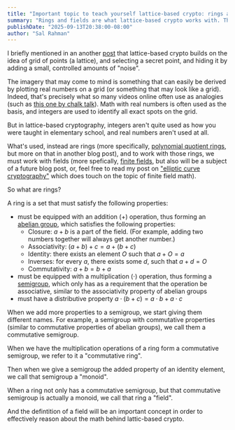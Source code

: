 ```yaml
---
title: "Important topic to teach yourself lattice-based crypto: rings and fields"
summary: "Rings and fields are what lattice-based crypto works with. This article goes over what they are."
publishDate: "2025-09-13T20:38:00-08:00"
author: "Sal Rahman"
---
```


I briefly mentioned in an another [post](https://blog.salrahman.com/posts/2025/08/teach-yourself-lattice-crypto-by-learning-abstract-algebra) that lattice-based crypto builds on the idea of grid of points (a lattice), and selecting a secret point, and hiding it by adding a small, controlled amounts of "noise".

The imagery that may come to mind is something that can easily be derived by plotting real numbers on a grid (or something that may look like a grid). Indeed, that's precisely what so many videos online often use as analogies (such as [this one by chalk talk](https://www.youtube.com/watch?v=QDdOoYdb748)). Math with real numbers is often used as the basis, and integers are used to identify all exact spots on the grid.

But in lattice-based cryptography, integers aren't quite used as how you were taught in elementary school, and real numbers aren't used at all.

What's used, instead are rings (more specifically, [polynomial quotient rings](https://en.wikipedia.org/wiki/Polynomial_ring), but more on that in another blog post), and to work with those rings, we must work with fields (more spefically, [finite fields](https://en.wikipedia.org/wiki/Finite_field), but also will be a subject of a future blog post, or, feel free to read my post on ["elliptic curve cryptography"](https://blog.salrahman.com/posts/2024/09/elliptic-curve-cryptography-primer) which does touch on the topic of finite field math).

So what are rings?

A ring is a set that must satisfy the following properties:

- must be equipped with an addition ($+$) operation, thus forming an [abelian group](https://en.wikipedia.org/wiki/Abelian_group), which satisfies the following properties:
  - Closure: $a + b$ is a part of the field. (For example, adding two numbers together will always get another number.)
  - Associativity: $(a + b) + c = a + (b + c)$
  - Identity: there exists an element $O$ such that $a + O = a$
  - Inverses: for every $a$, there exists some $d$, such that $a + d = O$
  - Commutativity: $a + b = b + a$
- must be equipped with a multiplication ($\cdot$) operation, thus forming a [semigroup](https://en.wikipedia.org/wiki/Semigroup), which only has as a requirement that the operation be associative, similar to the associativity property of abelian groups
- must have a distributive property $a\cdot (b + c) = a\cdot b + a\cdot c$

When we add more properties to a semigroup, we start giving them different names. For example, a semigroup with commutative properties (similar to commutative properties of abelian groups), we call them a commutative semigroup.

When we have the multiplication operations of a ring form a commutative semigroup, we refer to it a "commutative ring".

Then when we give a semigroup the added property of an identity element, we call that semigroup a "monoid".

When a ring not only has a commutative semigroup, but that commutative semigroup is actually a monoid, we call that ring a "field".

And the defintition of a field will be an important concept in order to effectively reason about the math behind lattic-based crypto.
